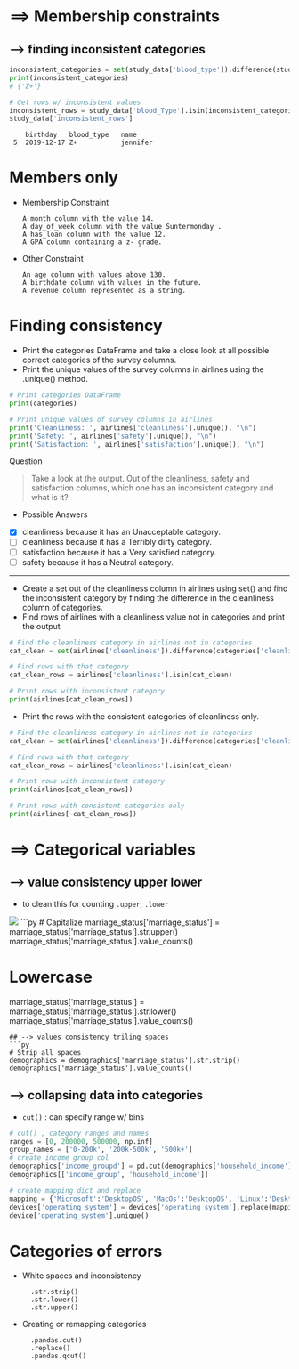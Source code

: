 # ==> Membership constraints
## --> finding inconsistent categories
```py
inconsistent_categories = set(study_data['blood_type']).difference(study_data['blood_type'])
print(inconsistent_categories)
# {'Z+'}

# Get rows w/ inconsistent values
inconsistent_rows = study_data['blood_Type'].isin(inconsistent_categories)
study_data['inconsistent_rows']
```
        birthday   blood_type   name
     5  2019-12-17 Z+           jennifer 
# Members only
- Membership Constraint

      A month column with the value 14.
      A day_of_week column with the value Suntermonday .
      A has_loan column with the value 12.
      A GPA column containing a z- grade.
- Other Constraint

      An age column with values above 130.
      A birthdate column with values in the future.
      A revenue column represented as a string.
# Finding consistency
- Print the categories DataFrame and take a close look at all possible correct categories of the survey columns.
- Print the unique values of the survey columns in airlines using the .unique() method.
```py
# Print categories DataFrame
print(categories)

# Print unique values of survey columns in airlines
print('Cleanliness: ', airlines['cleanliness'].unique(), "\n")
print('Safety: ', airlines['safety'].unique(), "\n")
print('Satisfaction: ', airlines['satisfaction'].unique(), "\n")
```
Question
> Take a look at the output. Out of the cleanliness, safety and satisfaction columns, which one has an inconsistent category and what is it?
- Possible Answers
- [x] cleanliness because it has an Unacceptable category.
- [ ] cleanliness because it has a Terribly dirty category.
- [ ] satisfaction because it has a Very satisfied category.
- [ ] safety because it has a Neutral category.
---
- Create a set out of the cleanliness column in airlines using set() and find the inconsistent category by finding the difference in the cleanliness column of categories.
- Find rows of airlines with a cleanliness value not in categories and print the output
```py
# Find the cleanliness category in airlines not in categories
cat_clean = set(airlines['cleanliness']).difference(categories['cleanliness']) # cleanliness in arilines not in categories

# Find rows with that category
cat_clean_rows = airlines['cleanliness'].isin(cat_clean)

# Print rows with inconsistent category
print(airlines[cat_clean_rows])
```
- Print the rows with the consistent categories of cleanliness only.
```py
# Find the cleanliness category in airlines not in categories
cat_clean = set(airlines['cleanliness']).difference(categories['cleanliness'])

# Find rows with that category
cat_clean_rows = airlines['cleanliness'].isin(cat_clean)

# Print rows with inconsistent category
print(airlines[cat_clean_rows])

# Print rows with consistent categories only
print(airlines[~cat_clean_rows])
```
# ==> Categorical variables
## --> value consistency upper lower
- to clean this for counting `.upper`, `.lower`
<img src="https://user-images.githubusercontent.com/51888893/210425515-f0a0849b-a0d1-4ba9-8780-e6e5c8052979.png" width400px>
```py
# Capitalize
marriage_status['marriage_status'] = marriage_status['marriage_status'].str.upper()
marriage_status['marriage_status'].value_counts()

# Lowercase
marriage_status['marriage_status'] = marriage_status['marriage_status'].str.lower()
marriage_status['marriage_status'].value_counts()
```
## --> values consistency triling spaces
```py
# Strip all spaces
demographics = demographics['marriage_status'].str.strip()
demographics['marriage_status'].value_counts()
```
## --> collapsing data into categories
- `cut()` : can specify range w/ bins
```py
# cut() , category ranges and names
ranges = [0, 200000, 500000, np.inf]
group_names = ['0-200k', '200k-500k', '500k+']
# create income group col
demographics['income_groupd'] = pd.cut(demographics['household_income'], bins=ranges, labels=group_names)
demographics[['income_group', 'household_income']]

# create mapping dict and replace
mapping = {'Microsoft':'DesktopOS', 'MacOs':'DesktopOS', 'Linux':'DesktopOS', 'IOS':'MobileOS', 'Android': 'MobileOS'}
devices['operating_system'] = devices['operating_system'].replace(mapping)
device['operating_system'].unique()
```
# Categories of errors
- White spaces and inconsistency

        .str.strip()
        .str.lower()
        .str.upper()
- Creating or remapping categories

        .pandas.cut()
        .replace()
        .pandas.qcut()
